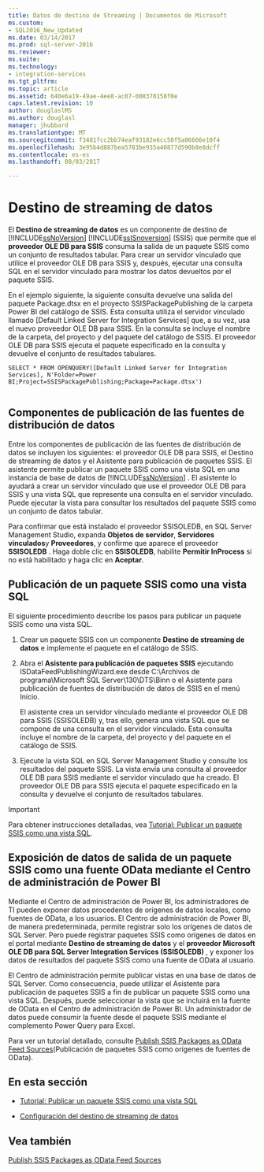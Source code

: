 ```yaml
---
title: Datos de destino de Streaming | Documentos de Microsoft
ms.custom:
- SQL2016_New_Updated
ms.date: 03/14/2017
ms.prod: sql-server-2016
ms.reviewer: 
ms.suite: 
ms.technology:
- integration-services
ms.tgt_pltfrm: 
ms.topic: article
ms.assetid: 640e6a19-49ae-4ee8-ac07-008370158f0e
caps.latest.revision: 10
author: douglaslMS
ms.author: douglasl
manager: jhubbard
ms.translationtype: MT
ms.sourcegitcommit: f3481fcc2bb74eaf93182e6cc58f5a06666e10f4
ms.openlocfilehash: 3e95b4d887bea5783be935a40877d590b8e8dcff
ms.contentlocale: es-es
ms.lasthandoff: 08/03/2017

---
```

# <a name="data-streaming-destination"></a>Destino de streaming de datos
  El **Destino de streaming de datos** es un componente de destino de [!INCLUDE[ssNoVersion](../../includes/ssnoversion-md.md)] [!INCLUDE[ssISnoversion](../../includes/ssisnoversion-md.md)] (SSIS) que permite que el **proveedor OLE DB para SSIS** consuma la salida de un paquete SSIS como un conjunto de resultados tabular. Para crear un servidor vinculado que utilice el proveedor OLE DB para SSIS y, después, ejecutar una consulta SQL en el servidor vinculado para mostrar los datos devueltos por el paquete SSIS.  
  
 En el ejemplo siguiente, la siguiente consulta devuelve una salida del paquete Package.dtsx en el proyecto SSISPackagePublishing de la carpeta Power BI del catálogo de SSIS. Esta consulta utiliza el servidor vinculado llamado [Default Linked Server for Integration Services] que, a su vez, usa el nuevo proveedor OLE DB para SSIS. En la consulta se incluye el nombre de la carpeta, del proyecto y del paquete del catálogo de SSIS. El proveedor OLE DB para SSIS ejecuta el paquete especificado en la consulta y devuelve el conjunto de resultados tabulares.  
  
```  
SELECT * FROM OPENQUERY([Default Linked Server for Integration Services], N'Folder=Power BI;Project=SSISPackagePublishing;Package=Package.dtsx')  
  
```  
  
## <a name="data-feed-publishing-components"></a>Componentes de publicación de las fuentes de distribución de datos  
 Entre los componentes de publicación de las fuentes de distribución de datos se incluyen los siguientes: el proveedor OLE DB para SSIS, el Destino de streaming de datos y el Asistente para publicación de paquetes SSIS. El asistente permite publicar un paquete SSIS como una vista SQL en una instancia de base de datos de [!INCLUDE[ssNoVersion](../../includes/ssnoversion-md.md)] . El asistente lo ayudará a crear un servidor vinculado que use el proveedor OLE DB para SSIS y una vista SQL que represente una consulta en el servidor vinculado. Puede ejecutar la vista para consultar los resultados del paquete SSIS como un conjunto de datos tabular.  
  
 Para confirmar que está instalado el proveedor SSISOLEDB, en SQL Server Management Studio, expanda **Objetos de servidor**, **Servidores vinculados**y **Proveedores**, y confirme que aparece el proveedor **SSISOLEDB** . Haga doble clic en **SSISOLEDB**, habilite **Permitir InProcess** si no está habilitado y haga clic en **Aceptar**.  
  
## <a name="publish-an-ssis-package-as-a-sql-view"></a>Publicación de un paquete SSIS como una vista SQL  
 El siguiente procedimiento describe los pasos para publicar un paquete SSIS como una vista SQL.  
  
1.  Crear un paquete SSIS con un componente **Destino de streaming de datos** e implemente el paquete en el catálogo de SSIS.  
  
2.  Abra el **Asistente para publicación de paquetes SSIS** ejecutando ISDataFeedPublishingWizard.exe desde C:\Archivos de programa\Microsoft SQL Server\130\DTS\Binn o el Asistente para publicación de fuentes de distribución de datos de SSIS en el menú Inicio.  
  
     El asistente crea un servidor vinculado mediante el proveedor OLE DB para SSIS (SSISOLEDB) y, tras ello, genera una vista SQL que se compone de una consulta en el servidor vinculado. Esta consulta incluye el nombre de la carpeta, del proyecto y del paquete en el catálogo de SSIS.  
  
3.  Ejecute la vista SQL en SQL Server Management Studio y consulte los resultados del paquete SSIS. La vista envía una consulta al proveedor OLE DB para SSIS mediante el servidor vinculado que ha creado. El proveedor OLE DB para SSIS ejecuta el paquete especificado en la consulta y devuelve el conjunto de resultados tabulares.  
  
> [!IMPORTANT]  
>  Para obtener instrucciones detalladas, vea [Tutorial: Publicar un paquete SSIS como una vista SQL](../../integration-services/data-flow/walkthrough-publish-an-ssis-package-as-a-sql-view.md).  
  
## <a name="expose-output-data-from-an-ssis-package-as-an-odata-feed-by-using-the-power-bi-admin-center"></a>Exposición de datos de salida de un paquete SSIS como una fuente OData mediante el Centro de administración de Power BI  
 Mediante el Centro de administración de Power BI, los administradores de TI pueden exponer datos procedentes de orígenes de datos locales, como fuentes de OData, a los usuarios. El Centro de administración de Power BI, de manera predeterminada, permite registrar solo los orígenes de datos de SQL Server. Pero puede registrar paquetes SSIS como orígenes de datos en el portal mediante **Destino de streaming de datos** y el **proveedor Microsoft OLE DB para SQL Server Integration Services (SSISOLEDB)** , y exponer los datos de resultados del paquete SSIS como una fuente de OData al usuario.  
  
 El Centro de administración permite publicar vistas en una base de datos de SQL Server. Como consecuencia, puede utilizar el Asistente para publicación de paquetes SSIS a fin de publicar un paquete SSIS como una vista SQL. Después, puede seleccionar la vista que se incluirá en la fuente de OData en el Centro de administración de Power BI. Un administrador de datos puede consumir la fuente desde el paquete SSIS mediante el complemento Power Query para Excel.  
  
 Para ver un tutorial detallado, consulte [Publish SSIS Packages as OData Feed Sources](http://go.microsoft.com/fwlink/?LinkID=317367)(Publicación de paquetes SSIS como orígenes de fuentes de OData).  
  
## <a name="in-this-section"></a>En esta sección  
  
-   [Tutorial: Publicar un paquete SSIS como una vista SQL](../../integration-services/data-flow/walkthrough-publish-an-ssis-package-as-a-sql-view.md)  
  
-   [Configuración del destino de streaming de datos](../../integration-services/data-flow/configure-data-streaming-destination.md)  
  
## <a name="see-also"></a>Vea también  
 [Publish SSIS Packages as OData Feed Sources](http://go.microsoft.com/fwlink/?LinkID=317367)  
  
  

